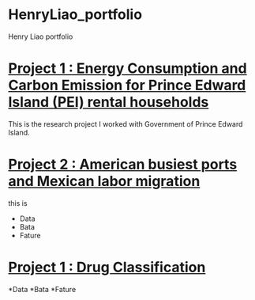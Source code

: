 # HenryLiao_portfolio
Henry Liao portfolio


# [Project 1 : Energy Consumption and Carbon Emission for Prince Edward Island (PEI) rental households](https://hackmd.io/@WY7WYsMqTwyJzJLs_SoHcQ/rkMAx2ME2)

This is the research project I worked with Government of Prince Edward Island.

# [Project 2 : American busiest ports and Mexican labor migration](https://www.kaggle.com/code/hungenliao/american-busiest-ports-and-mexican-labor-migration)

this is

* Data
* Bata
* Fature

# [Project 1 : Drug Classification](https://www.kaggle.com/code/hungenliao/drugs-classification-eda-ml-knn-rf)

*Data
*Bata
*Fature

